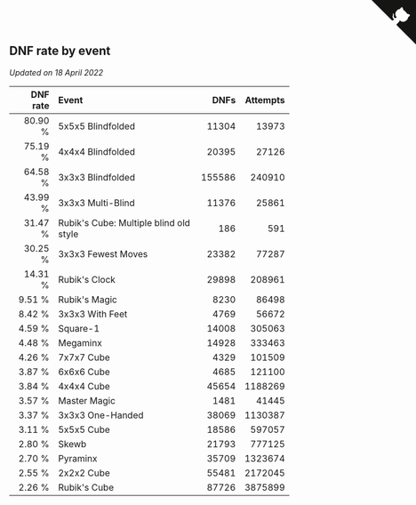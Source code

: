 ## DNF rate by event

*Updated on 18 April 2022*

| DNF rate | Event | DNFs | Attempts |
| ---: | :--- | ---: | ---: |
| 80.90 % | 5x5x5 Blindfolded | 11304 | 13973 |
| 75.19 % | 4x4x4 Blindfolded | 20395 | 27126 |
| 64.58 % | 3x3x3 Blindfolded | 155586 | 240910 |
| 43.99 % | 3x3x3 Multi-Blind | 11376 | 25861 |
| 31.47 % | Rubik's Cube: Multiple blind old style | 186 | 591 |
| 30.25 % | 3x3x3 Fewest Moves | 23382 | 77287 |
| 14.31 % | Rubik's Clock | 29898 | 208961 |
| 9.51 % | Rubik's Magic | 8230 | 86498 |
| 8.42 % | 3x3x3 With Feet | 4769 | 56672 |
| 4.59 % | Square-1 | 14008 | 305063 |
| 4.48 % | Megaminx | 14928 | 333463 |
| 4.26 % | 7x7x7 Cube | 4329 | 101509 |
| 3.87 % | 6x6x6 Cube | 4685 | 121100 |
| 3.84 % | 4x4x4 Cube | 45654 | 1188269 |
| 3.57 % | Master Magic | 1481 | 41445 |
| 3.37 % | 3x3x3 One-Handed | 38069 | 1130387 |
| 3.11 % | 5x5x5 Cube | 18586 | 597057 |
| 2.80 % | Skewb | 21793 | 777125 |
| 2.70 % | Pyraminx | 35709 | 1323674 |
| 2.55 % | 2x2x2 Cube | 55481 | 2172045 |
| 2.26 % | Rubik's Cube | 87726 | 3875899 |


<a href="https://github.com/jonatanklosko/wca_statistics" class="github-corner" aria-label="View source on Github"><svg width="80" height="80" viewBox="0 0 250 250" style="fill:#151513; color:#fff; position: absolute; top: 0; border: 0; right: 0;" aria-hidden="true"><path d="M0,0 L115,115 L130,115 L142,142 L250,250 L250,0 Z"></path><path d="M128.3,109.0 C113.8,99.7 119.0,89.6 119.0,89.6 C122.0,82.7 120.5,78.6 120.5,78.6 C119.2,72.0 123.4,76.3 123.4,76.3 C127.3,80.9 125.5,87.3 125.5,87.3 C122.9,97.6 130.6,101.9 134.4,103.2" fill="currentColor" style="transform-origin: 130px 106px;" class="octo-arm"></path><path d="M115.0,115.0 C114.9,115.1 118.7,116.5 119.8,115.4 L133.7,101.6 C136.9,99.2 139.9,98.4 142.2,98.6 C133.8,88.0 127.5,74.4 143.8,58.0 C148.5,53.4 154.0,51.2 159.7,51.0 C160.3,49.4 163.2,43.6 171.4,40.1 C171.4,40.1 176.1,42.5 178.8,56.2 C183.1,58.6 187.2,61.8 190.9,65.4 C194.5,69.0 197.7,73.2 200.1,77.6 C213.8,80.2 216.3,84.9 216.3,84.9 C212.7,93.1 206.9,96.0 205.4,96.6 C205.1,102.4 203.0,107.8 198.3,112.5 C181.9,128.9 168.3,122.5 157.7,114.1 C157.9,116.9 156.7,120.9 152.7,124.9 L141.0,136.5 C139.8,137.7 141.6,141.9 141.8,141.8 Z" fill="currentColor" class="octo-body"></path></svg></a><style>.github-corner:hover .octo-arm{animation:octocat-wave 560ms ease-in-out}@keyframes octocat-wave{0%,100%{transform:rotate(0)}20%,60%{transform:rotate(-25deg)}40%,80%{transform:rotate(10deg)}}@media (max-width:500px){.github-corner:hover .octo-arm{animation:none}.github-corner .octo-arm{animation:octocat-wave 560ms ease-in-out}}</style>
